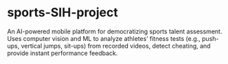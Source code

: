 # sports-SIH-project
An AI-powered mobile platform for democratizing sports talent assessment. Uses computer vision and ML to analyze athletes’ fitness tests (e.g., push-ups, vertical jumps, sit-ups) from recorded videos, detect cheating, and provide instant performance feedback.
